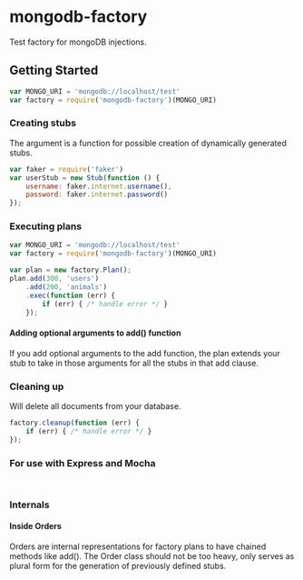 # mongodb-factory

Test factory for mongoDB injections.


## Getting Started
```javascript
var MONGO_URI = 'mongodb://localhost/test'
var factory = require('mongodb-factory')(MONGO_URI)
```

### Creating stubs
The argument is a function for possible creation of dynamically 
generated stubs.
```javascript
var faker = require('faker')
var userStub = new Stub(function () {
    username: faker.internet.username(),
    password: faker.internet.password()
}); 
```

### Executing plans

```javascript
var MONGO_URI = 'mongodb://localhost/test'
var factory = require('mongodb-factory')(MONGO_URI)

var plan = new factory.Plan();
plan.add(300, 'users')
    .add(200, 'animals')
    .exec(function (err) {
        if (err) { /* handle error */ }
    });
```

#### Adding optional arguments to add() function
If you add optional arguments to the add function, the plan extends
your stub to take in those arguments for all the stubs in that 
add clause.

### Cleaning up
Will delete all documents from your database.

```javascript
factory.cleanup(function (err) {
    if (err) { /* handle error */ }
});
```

### For use with Express and Mocha
```javascript

```

```javascript

```

### Internals
#### Inside Orders
Orders are internal representations for factory plans to have chained 
methods like add(). The Order class should not be too heavy, only
serves as plural form for the generation of previously defined stubs.
